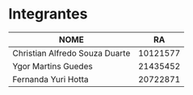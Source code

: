 # Integrantes
|          NOME                  |   RA   |
|--------------------------------|--------|
|Christian Alfredo Souza Duarte  |10121577|
|Ygor Martins Guedes             |21435452|
|Fernanda Yuri Hotta             |20722871|
